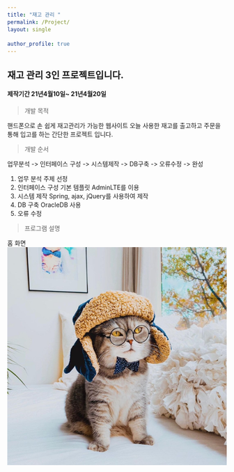 ```yaml
---
title: "재고 관리 "
permalink: /Project/
layout: single

author_profile: true
---
```


## 재고 관리 3인 프로젝트입니다.

#### 제작기간 21년4월10일~ 21년4월20일

> 개발 목적

핸드폰으로 손 쉽게 재고관리가 가능한 웹사이트
오늘 사용한 재고를 출고하고 주문을 통해 입고를 하는 간단한 프로젝트 입니다.

> 개발 순서

업무분석 -> 인터페이스 구성 -> 시스템제작 -> DB구축 -> 오류수정 -> 완성

1. 업무 분석
   주제 선정
2. 인터페이스 구성
   기본 템플릿 AdminLTE를 이용
3. 시스템 제작
   Spring, ajax, jQuery를 사용하여 제작
4. DB 구축
   OracleDB 사용
5. 오류 수정

> 프로그램 설명

홈 화면
<img src="/assets/images/cat.jpg"/>
